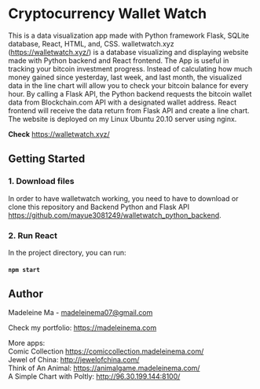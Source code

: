 # Cryptocurrency Wallet Watch

This is a data visualization app made with Python framework Flask, SQLite database,
React, HTML, and, CSS. 
walletwatch.xyz (https://walletwatch.xyz/) is a database visualizing and displaying website made with Python backend and React frontend.
 The App is useful in tracking your bitcoin investment progress. Instead of calculating how much money gained
  since yesterday, last week, and last month, the visualized data in the line chart will allow you to check
   your bitcoin balance for every hour. By calling a Flask API, the Python backend requests the bitcoin wallet
    data from Blockchain.com API with a designated wallet address.
     React frontend will receive the data return from Flask API and create a line chart.
The website is deployed on my Linux Ubuntu 20.10 server using nginx.

<strong>Check</strong> https://walletwatch.xyz/

## Getting Started

### 1. Download files
In order to have walletwatch working, you need to have to download or clone this repository and Backend
 Python and Flask API https://github.com/mayue3081249/walletwatch_python_backend. 

### 2. Run React
In the project directory, you can run:

#### `npm start`


## Author
Madeleine Ma - madeleinema07@gmail.com

Check my portfolio: https://madeleinema.com

More apps: <br>
Comic Collection https://comiccollection.madeleinema.com/ <br>
Jewel of China: http://jewelofchina.com/ <br>
Think of An Animal: https://animalgame.madeleinema.com/<br>
A Simple Chart with Poltly: http://96.30.199.144:8100/ 


